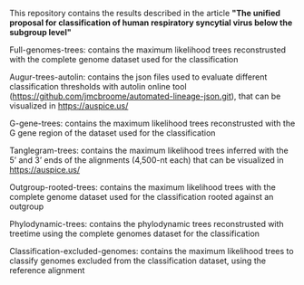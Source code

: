 This repository contains the results described in the article **"The unified proposal for classification of human respiratory syncytial virus below the subgroup level"**

Full-genomes-trees: contains the maximum likelihood trees reconstrusted with the complete genome dataset used for the classification

Augur-trees-autolin: contains the json files used to evaluate different classification thresholds with autolin online tool (https://github.com/jmcbroome/automated-lineage-json.git), that can be visualized in https://auspice.us/

G-gene-trees: contains the maximum likelihood trees reconstrusted with the G gene region of the dataset used for the classification

Tanglegram-trees: contains the maximum likelihood trees inferred with the 5’ and 3’ ends of the alignments (4,500-nt each) that can be visualized in https://auspice.us/

Outgroup-rooted-trees: contains the maximum likelihood trees with the complete genome dataset used for the classification rooted against an outgroup

Phylodynamic-trees: contains the phylodynamic trees reconstrusted with treetime using the complete genomes dataset for the classification 

Classification-excluded-genomes: contains the maximum likelihood trees to classify genomes excluded from the classification dataset, using the reference alignment
